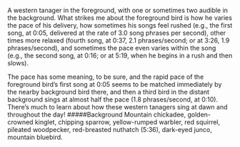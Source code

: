 A western tanager in the foreground, with one or sometimes two audible in the background. What strikes me about the foreground bird is how he varies the pace of his delivery, how sometimes his songs feel rushed (e.g., the first song, at 0:05, delivered at the rate of 3.0 song phrases per second), other times more relaxed (fourth song, at 0:37, 2.1 phrases/second; or at 3:26, 1.9 phrases/second), and sometimes the pace even varies within the song (e.g., the second song, at 0:16; or at 5:19, when he begins in a rush and then slows). 

The pace has some meaning, to be sure, and the rapid pace of the foreground bird’s first song at 0:05 seems to be matched immediately by the nearby background bird there, and then a third bird in the distant background sings at almost half the pace (1.8 phrases/second, at 0:10). There’s much to learn about how these western tanagers sing at dawn and throughout the day!
#####Background
Mountain chickadee, golden-crowned kinglet, chipping sparrow, yellow-rumped warbler, red squirrel, pileated woodpecker,  red-breasted nuthatch (5:36), dark-eyed junco, mountain bluebird. 
